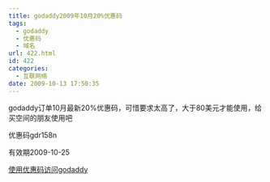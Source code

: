```yaml
---
title: godaddy2009年10月20%优惠码
tags:
  - godaddy
  - 优惠码
  - 域名
url: 422.html
id: 422
categories:
  - 互联网络
date: 2009-10-13 17:50:35
---
```


godaddy订单10月最新20%优惠码，可惜要求太高了，大于80美元才能使用，给买空间的朋友使用吧  

优惠码gdr158n  

有效期2009-10-25  

[使用优惠码访问godaddy](https://www.godaddy.com/default.aspx?isc=gdr158n)